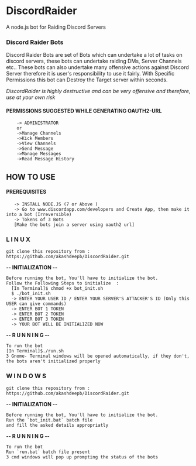 # DiscordRaider
A node.js bot for Raiding Discord Servers


### Discord Raider Bots
  Discord Raider Bots are set of Bots which can undertake a lot of tasks on discord servers, these bots can undertake raiding       DMs, Server Channels etc..
   These bots can also undertake many offensive actions against Discord Server therefore it is user's responsibility to use it  fairly.
  With Specific Permissions this bot can Destroy the Target server within seconds.
  
  *DiscordRaider is highly destructive and can be very offensive and therefore, use at your own risk*
  
#### PERMISSIONS SUGGESTED WHILE GENERATING OAUTH2-URL
        -> ADMINISTRATOR 
        or 
        ->Manage Channels
        ->Kick Members
        ->View Channels
        ->Send Message
        ->Manage Messages
        ->Read Message History
## HOW TO USE 
  #### PREREQUISITES
       -> INSTALL NODE.JS (7 or Above )
       -> Go to www.discordapp.com/developers and Create App, then make it into a bot (Irreversible)
       -> Tokens of 3 Bots
       [Make the bots join a server using oauth2 url]
       
   ### L I N U X 
    git clone this repository from : https://github.com/akashdeepb/DiscordRaider.git



 **-- INITIALIZATION --**
 
    Before running the bot, You'll have to initialize the bot.
    Follow the Following Steps to initialize  : 
      [In Terminal]$ chmod +x bot_init.sh
      $ ./bot_init.sh
      -> ENTER YOUR USER ID / ENTER YOUR SERVER'S ATTACKER'S ID (Only this USER can give commands) 
      -> ENTER BOT 1 TOKEN 
      -> ENTER BOT 2 TOKEN
      -> ENTER BOT 3 TOKEN
      -> YOUR BOT WILL BE INITIALIZED NOW


  **-- R U N N I N G --**
    
    To run the bot 
    [In Terminal]$./run.sh
    3 Gnome- Terminal windows will be opened automatically, if they don't, the bots aren't initialized properly
  
  
  ### W I N D O W S
    git clone this repository from : https://github.com/akashdeepb/DiscordRaider.git



 **-- INITIALIZATION --**
 
    Before running the bot, You'll have to initialize the bot.
    Run the `bot_init.bat` batch file
    and fill the asked details appropriatly


  **-- R U N N I N G --**
    
    To run the bot 
    Run `run.bat` batch file present
    3 cmd windows will pop up prompting the status of the bots
